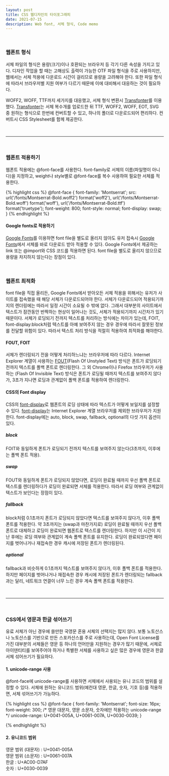 ```yaml
---
layout: post
title: CSS 웹디자인의 타이포그래피
date: 2021-07-15
description: Web font, 서체 형식, Code memo
---
```

<br/>

### 웹폰트 형식  
서체 파일의 형식은 용량(크기)이나 호환되는 브라우저 등 각기 다른 속성을 가지고 있다. 디자인 작업을 할 때는 고해상도 출력이 가능한 OTF 파일 형식을 주로 사용하지만, 웹에서는 서체 적용에 다운로드 시간이 걸리므로 용량을 고려해야 한다. 또한 파일 형식에 따라서 브라우저별 지원 여부가 다르기 때문에 이에 대비해서 대응하는 것이 필요하다.

WOFF2, WOFF, TTF까지 세가지를 대응했고, 서체 형식 변환시 <a href="https://transfonter.org/" target="blank">Transfonter</a>를 이용했다. <a href="https://transfonter.org/" target="blank">Transfonter</a>는 서체 복수개를 업로드한 뒤 TTF, WOFF2, WOFF, EOT, SVG 중 원하는 형식으로 한번에 컨버트할 수 있고, 하나의 폴더로 다운로드되어 편리하다. 컨버트시 CSS Stylesheet를 함께 제공한다.


<br/>
<hr>
<br/>

### 웹폰트 적용하기

웹폰트 적용에는 @font-face를 사용한다. font-family로 서체의 이름(파일명이 아니다)을 지정하고, weight나 style별로 @font-face를 복수 사용하여 필요한 서체를 적용한다.

{% highlight css %}
@font-face {
    font-family: 'Montserrat';
    src: url('/fonts/Montserrat-Bold.woff2') format('woff2'),
        url('/fonts/Montserrat-Bold.woff') format('woff'),
        url('/fonts/Montserrat-Bold.ttf') format('truetype');
    font-weight: 800;
    font-style: normal;
    font-display: swap;
}
{% endhighlight %}

#### Google fonts로 적용하기
<a href="https://fonts.google.com/" target="blank">Google Fonts</a>를 이용하면 font file을 별도로 올리지 않아도 유저 접속시 <a href="https://fonts.google.com/" target="blank">Google Fonts</a>에서 서체를 바로 다운로드 받아 적용할 수 있다. Google Fonts에서 제공하는 link 또는 @import와 CSS 코드를 적용하면 된다. font file을 별도로 올리지 않으므로 용량을 차지하지 않는다는 장점이 있다.

<br/>

### 웹폰트 최적화 
font file을 직접 올리든, Google Fonts에서 받아오든 서체 적용을 위해서는 유저가 사이트를 접속했을 때 해당 서체가 다운로드되어야 한다. 서체가 다운로드되어 적용되기까지의 렌더링에는 따라서 일정 시간이 소요될 수 밖에 없다. 그래서 대부분의 사이트에서 텍스트가 잠깐동안 반짝하는 현상이 일어나는 것도, 서체가 적용되기까지 시간차가 있기 때문이다. 서체가 로딩되기 전까지 텍스트를 처리하는 방식에는 차이가 있는데, FOIT, font-display:block처럼 텍스트를 아예 보여주지 않는 경우 경우에 따라서 잘못된 정보를 전달할 위험이 있다. 따라서 텍스트 처리 방식을 적절히 적용하여 최적화를 해야한다.

#### FOUT, FOIT
서체가 렌더링되기 전을 어떻게 처리하느냐는 브라우저에 따라 다르다. Internet Explorer 계열이 사용하는 <u>FOUT</u>(Flash Of Unstyled Text) 방식은 폰트가 로딩되기 전까지 텍스트를 폴백 폰트로 렌더링한다. 그 외 Chrome이나 Firefox 브라우저가 사용하는 (Flash Of Invisible Text) 방식은 폰트가 로딩될 때까지 텍스트를 보여주지 않다가, 3초가 지나면 로딩과 관계없이 폴백 폰트를 적용하여 렌더링한다.

#### CSS의 Font display
CSS의 <a href="https://developer.mozilla.org/ko/docs/Web/CSS/@font-face/font-display" target="blank">font-display</a>로 웹폰트의 로딩 상태에 따라 텍스트가 어떻게 보일지를 설정할 수 있다. <a href="https://developer.mozilla.org/ko/docs/Web/CSS/@font-face/font-display" target="blank">font-display</a>는 Internet Explorer 계열 브라우저를 제외한 브라우저가 지원한다. font-display에는 auto, block, swap, fallback, optional의 다섯 가지 옵션이 있다.

##### block 
FOIT와 동일하게 폰트가 로딩되기 전까지 텍스트를 보여주지 않는다(3초까지, 이후에는 폴백 폰트 적용).  

##### swap 
FOUT와 동일하게 폰트가 로딩되지 않았다면, 로딩이 완료될 때까지 우선 폴백 폰트로 텍스트를 렌더링하다가 로딩이 완료되면 서체를 적용한다. 따라서 로딩 여부와 관계없이 텍스트가 보인다는 장점이 있다.

##### fallback
block처럼 0.1초까지 폰트가 로딩되지 않았다면 텍스트를 보여주지 않다가, 이후 폴백 폰트를 적용한다. 약 3초까지는 (swap과 마찬가지로) 로딩이 완료될 때까지 우선 폴백 폰트로 대체하고 로딩이 완료되면 웹폰트로 텍스트를 렌더링한다. 하지만 이 시간이 지난 후에는 로딩 여부와 관계없이 계속 폴백 폰트를 유지한다. 로딩이 완료되었다면 페이지를 벗어나거나 재접속한 경우 캐시에 저장된 폰트가 렌더링된다.

##### optional
fallback과 비슷하게 0.1초까지 텍스트를 보여주지 않다가, 이후 폴백 폰트를 적용한다. 하지만 페이지를 벗어나거나 재접속한 경우 캐시에 저장된 폰트가 렌더링되는 fallback과는 달리, 네트워크 연결이 너무 느린 경우 계속 폴백 폰트를 적용한다. 

<br/>
<hr>
<br/>


### CSS에서 영문과 한글 섞어쓰기 

유료 서체가 아닌 경우에 쓸만한 국영문 혼용 서체의 선택지는 많지 않다. 보통 노토산스나 노토산스를 기반으로 만든 스포카산스를 주로 사용하는데, Open Font License를 가진 대부분의 서체들은 영문 등 하나의 언어만을 지원하는 경우가 많기 때문에, 서체로 아이덴티티를 보여주어야 하거나 특별한 서체를 사용하고 싶은 많은 경우에 영문과 한글 서체 섞어쓰기가 필요하다. 


#### 1. unicode-range 사용  

@font-face에 unicode-range를 사용하면 서체에서 사용되는 유니 코드의 범위를 설정할 수 있다. 서체에 원하는 유니코드 범위(예컨대 영문, 한글, 숫자, 기호 등)를 적용하면, 서체 섞어쓰기가 가능하다.

{% highlight css %}
@font-face {
    font-family: 'Montserrat';
    font-size: 16px;
    font-weight: 300;
    /* 영문 대문자, 영문 소문자, 숫자에만 적용하는 unicode-range */
    unicode-range: U+0041-005A, U+0061-007A, U+0030-0039;
}

{% endhighlight %}

#### 2. 유니코드 범위
영문 범위 (대문자) : U+0041-005A  
영문 범위 (소문자) : U+0061-007A  
한글 : U+AC00-D7AF  
숫자 : U+0030-0039  
  
  
